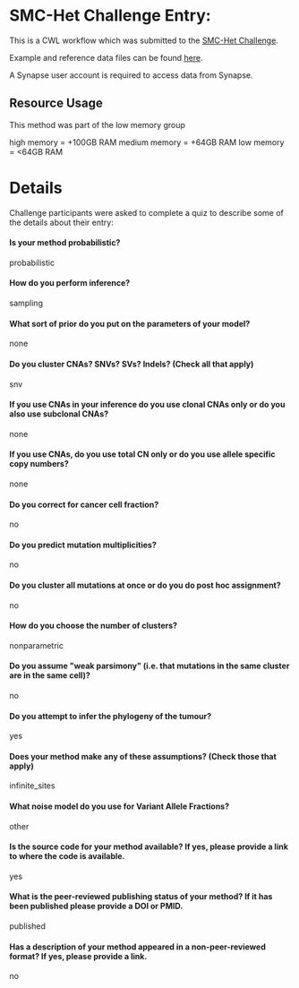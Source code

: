 SMC-Het Challenge Entry: 
========================================================

This is a CWL workflow which was submitted to the [SMC-Het Challenge](https://www.synapse.org/#!Synapse:syn2813581/wiki/303137).

Example and reference data files can be found [here](https://www.synapse.org/#!Synapse:syn2813581/files/).

A Synapse user account is required to access data from Synapse.


Resource Usage
--------------------------------------------------------

This method was part of the low memory group

high memory = +100GB RAM
medium memory = +64GB RAM
low memory = <64GB RAM


Details
========================================================

Challenge participants were asked to complete a quiz to describe some of the
details about their entry:


#### Is your method probabilistic?

probabilistic


#### How do you perform inference?

sampling


#### What sort of prior do you put on the parameters of your model?

none


#### Do you cluster CNAs? SNVs? SVs? Indels? (Check all that apply)

snv


#### If you use CNAs in your inference do you use clonal CNAs only or do you also use subclonal CNAs?

none


#### If you use CNAs, do you use total CN only or do you use allele specific copy numbers?

none


#### Do you correct for cancer cell fraction?

no


#### Do you predict mutation multiplicities?

no


#### Do you cluster all mutations at once or do you do post hoc assignment?

no


#### How do you choose the number of clusters?

nonparametric


#### Do you assume "weak parsimony" (i.e. that mutations in the same cluster are in the same cell)?

no


#### Do you attempt to infer the phylogeny of the tumour?

yes


#### Does your method make any of these assumptions? (Check those that apply)

infinite_sites


#### What noise model do you use for Variant Allele Fractions?

other


#### Is the source code for your method available?  If yes, please provide a link to where the code is available.

yes


#### What is the peer-reviewed publishing status of your method?  If it has been published please provide a DOI or PMID.

published


#### Has a description of your method appeared in a non-peer-reviewed format?  If yes, please provide a link.

no


